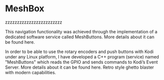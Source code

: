 # MeshBox
zzzzzzzzzzzzzzzzzzzzzzzz

This navigation functionality was achieved through the implementation of a dedicated software service called MeshButtons. More details about it can be found here.

In order to be able to use the rotary encoders and push buttons with Kodi under any Linux platform, I have developed a C++ program (service) named "MeshButtons" which reads the GPIO and sends commands to Kodi’s Event Server. More details about it can be found here.
Retro style ghetto blaster with modern capabilities.
